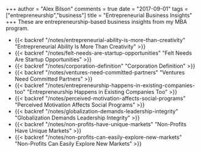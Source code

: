 +++
author = "Alex Bilson"
comments = true
date = "2017-09-01"
tags = ["entrepreneurship","business"]
title = "Entrepreneurial Business Insights"
+++
These are entrepreneurship-based business insights from my MBA program.

- {{< backref "/notes/entrepreneurial-ability-is-more-than-creativity" "Entrepreneurial Ability Is More Than Creativity" >}}
- {{< backref "/notes/felt-needs-are-startup-opportunities" "Felt Needs Are Startup Opportunities" >}}
- {{< backref "/notes/corporation-definition" "Corporation Definition" >}}
- {{< backref "/notes/ventures-need-committed-partners" "Ventures Need Committed Partners" >}}
- {{< backref "/notes/entrepreneurship-happens-in-existing-companies-too" "Entrepreneurship Happens in Existing Companies Too" >}}
- {{< backref "/notes/perceived-motivation-affects-social-programs" "Perceived Motivation Affects Social Programs" >}}
- {{< backref "/notes/globalization-demands-leadership-integrity" "Globalization Demands Leadership Integrity" >}}
- {{< backref "/notes/non-profits-have-unique-markets" "Non-Profits Have Unique Markets" >}}
- {{< backref "/notes/non-profits-can-easily-explore-new-markets" "Non-Profits Can Easily Explore New Markets" >}}
